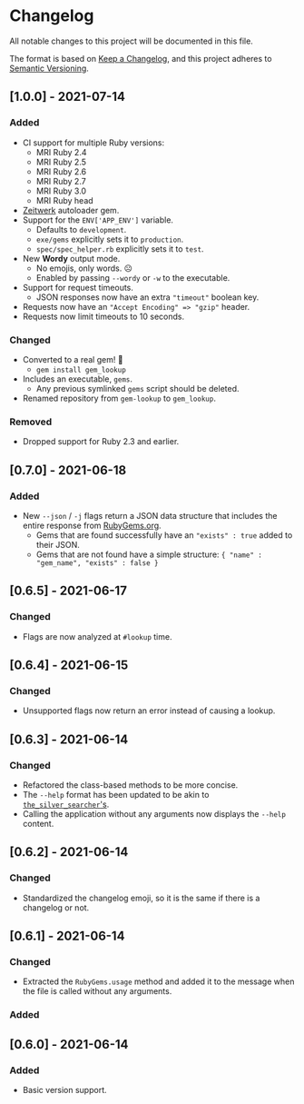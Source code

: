 # Changelog

All notable changes to this project will be documented in this file.

The format is based on [Keep a Changelog][changelog], and this project adheres to 
[Semantic Versioning][semver].

## [1.0.0] - 2021-07-14

### Added

* CI support for multiple Ruby versions:
  * MRI Ruby 2.4
  * MRI Ruby 2.5
  * MRI Ruby 2.6
  * MRI Ruby 2.7
  * MRI Ruby 3.0
  * MRI Ruby head
* [Zeitwerk][zeitwerk] autoloader gem.
* Support for the `ENV['APP_ENV']` variable.
  * Defaults to `development`.
  * `exe/gems` explicitly sets it to `production`.
  * `spec/spec_helper.rb` explicitly sets it to `test`.
* New **Wordy** output mode.
  * No emojis, only words. :frowning_face:
  * Enabled by passing `--wordy` or `-w` to the executable.
* Support for request timeouts.
  * JSON responses now have an extra `"timeout"` boolean key.
* Requests now have an `"Accept Encoding" => "gzip"` header.
* Requests now limit timeouts to 10 seconds.

### Changed

* Converted to a real gem! :gem:
  * `gem install gem_lookup`
* Includes an executable, `gems`.
  * Any previous symlinked `gems` script should be deleted.
* Renamed repository from `gem-lookup` to `gem_lookup`.

### Removed

* Dropped support for Ruby 2.3 and earlier.

## [0.7.0] - 2021-06-18

### Added

* New `--json` / `-j` flags return a JSON data structure that includes the entire response from
  [RubyGems.org][gems api].
  * Gems that are found successfully have an `"exists" : true` added to their JSON.
  * Gems that are not found have a simple structure: `{ "name" : "gem_name", "exists" : false }`

## [0.6.5] - 2021-06-17

### Changed

* Flags are now analyzed at `#lookup` time.

## [0.6.4] - 2021-06-15

### Changed

* Unsupported flags now return an error instead of causing a lookup.

## [0.6.3] - 2021-06-14

### Changed

* Refactored the class-based methods to be more concise.
* The `--help` format has been updated to be akin to [`the_silver_searcher`'s][ag].
* Calling the application without any arguments now displays the `--help` content.

## [0.6.2] - 2021-06-14

### Changed

* Standardized the changelog emoji, so it is the same if there is a changelog or not.

## [0.6.1] - 2021-06-14

### Changed

* Extracted the `RubyGems.usage` method and added it to the message when the file is called without
  any arguments.

### Added

## [0.6.0] - 2021-06-14

### Added

* Basic version support.

[changelog]: https://keepachangelog.com/en/1.0.0/
[semver]: https://semver.org/spec/v2.0.0.html
[ag]: https://github.com/ggreer/the_silver_searcher
[gems api]: https://guides.rubygems.org/rubygems-org-api/#gem-methods
[zeitwerk]: https://github.com/fxn/zeitwerk
